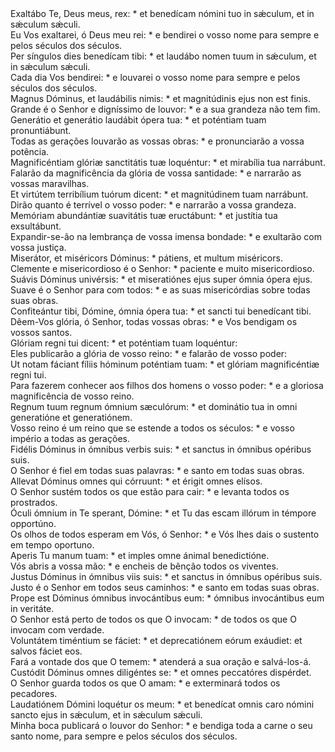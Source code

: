 <div class="dropcap text-justify">Exaltábo Te, Deus meus, rex: * et benedícam nómini tuo in sǽculum, et in sǽculum sǽculi.</div>
<div class="dropcap text-justify">Eu Vos exaltarei, ó Deus meu rei: * e bendirei o vosso nome para sempre e pelos séculos dos séculos.</div>
<div class="text-justify">Per síngulos dies benedícam tibi: * et laudábo nomen tuum in sǽculum, et in sǽculum sǽculi.</div>
<div class="text-justify">Cada dia Vos bendirei: * e louvarei o vosso nome para sempre e pelos séculos dos séculos.</div>
<div class="text-justify">Magnus Dóminus, et laudábilis nimis: * et magnitúdinis ejus non est finis.</div>
<div class="text-justify">Grande é o Senhor e digníssimo de louvor: * e a sua grandeza não tem fim.</div>
<div class="text-justify">Generátio et generátio laudábit ópera tua: * et poténtiam tuam pronuntiábunt.</div>
<div class="text-justify">Todas as gerações louvarão as vossas obras: * e pronunciarão a vossa potência.</div>
<div class="text-justify">Magnificéntiam glóriæ sanctitátis tuæ loquéntur: * et mirabília tua narrábunt.</div>
<div class="text-justify">Falarão da magnificência da glória de vossa santidade: * e narrarão as vossas maravilhas.</div>
<div class="text-justify">Et virtútem terribílium tuórum dicent: * et magnitúdinem tuam narrábunt.</div>
<div class="text-justify">Dirão quanto é terrível o vosso poder: * e narrarão a vossa grandeza.</div>
<div class="text-justify">Memóriam abundántiæ suavitátis tuæ eructábunt: * et justítia tua exsultábunt.</div>
<div class="text-justify">Expandir-se-ão na lembrança de vossa imensa bondade: * e exultarão com vossa justiça.</div>
<div class="text-justify">Miserátor, et miséricors Dóminus: * pátiens, et multum miséricors.</div>
<div class="text-justify">Clemente e misericordioso é o Senhor: * paciente e muito misericordioso.</div>
<div class="text-justify">Suávis Dóminus univérsis: * et miseratiónes ejus super ómnia ópera ejus.</div>
<div class="text-justify">Suave é o Senhor para com todos: * e as suas misericórdias sobre todas suas obras.</div>
<div class="text-justify">Confiteántur tibi, Dómine, ómnia ópera tua: * et sancti tui benedícant tibi.</div>
<div class="text-justify">Dêem-Vos glória, ó Senhor, todas vossas obras: * e Vos bendigam os vossos santos.</div>
<div class="text-justify">Glóriam regni tui dicent: * et poténtiam tuam loquéntur:</div>
<div class="text-justify">Eles publicarão a glória de vosso reino: * e falarão de vosso poder:</div>
<div class="text-justify">Ut notam fáciant fíliis hóminum poténtiam tuam: * et glóriam magnificéntiæ regni tui.</div>
<div class="text-justify">Para fazerem conhecer aos filhos dos homens o vosso poder: * e a gloriosa magnificência de vosso reino.</div>
<div class="text-justify">Regnum tuum regnum ómnium sæculórum: * et dominátio tua in omni generatióne et generatiónem.</div>
<div class="text-justify">Vosso reino é um reino que se estende a todos os séculos: * e vosso império a todas as gerações.</div>
<div class="text-justify">Fidélis Dóminus in ómnibus verbis suis: * et sanctus in ómnibus opéribus suis.</div>
<div class="text-justify">O Senhor é fiel em todas suas palavras: * e santo em todas suas obras.</div>
<div class="text-justify">Allevat Dóminus omnes qui córruunt: * et érigit omnes elísos.</div>
<div class="text-justify">O Senhor sustém todos os que estão para cair: * e levanta todos os prostrados.</div>
<div class="text-justify">Óculi ómnium in Te sperant, Dómine: * et Tu das escam illórum in témpore opportúno.</div>
<div class="text-justify">Os olhos de todos esperam em Vós, ó Senhor: * e Vós lhes dais o sustento em tempo oportuno.</div>
<div class="text-justify">Aperis Tu manum tuam: * et imples omne ánimal benedictióne.</div>
<div class="text-justify">Vós abris a vossa mão: * e encheis de bênção todos os viventes.</div>
<div class="text-justify">Justus Dóminus in ómnibus viis suis: * et sanctus in ómnibus opéribus suis.</div>
<div class="text-justify">Justo é o Senhor em todos seus caminhos: * e santo em todas suas obras.</div>
<div class="text-justify">Prope est Dóminus ómnibus invocántibus eum: * ómnibus invocántibus eum in veritáte.</div>
<div class="text-justify">O Senhor está perto de todos os que O invocam: * de todos os que O invocam com verdade.</div>
<div class="text-justify">Voluntátem timéntium se fáciet: * et deprecatiónem eórum exáudiet: et salvos fáciet eos.</div>
<div class="text-justify">Fará a vontade dos que O temem: * atenderá a sua oração e salvá-los-á.</div>
<div class="text-justify">Custódit Dóminus omnes diligéntes se: * et omnes peccatóres dispérdet.</div>
<div class="text-justify">O Senhor guarda todos os que O amam: * e exterminará todos os pecadores.</div>
<div class="text-justify">Laudatiónem Dómini loquétur os meum: * et benedícat omnis caro nómini sancto ejus in sǽculum, et in sǽculum sǽculi.</div>
<div class="text-justify">Minha boca publicará o louvor do Senhor: * e bendiga toda a carne o seu santo nome, para sempre e pelos séculos dos séculos.</div>
